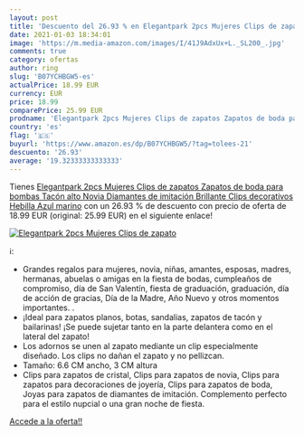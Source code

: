 ```yaml
---
layout: post
title: 'Descuento del 26.93 % en Elegantpark 2pcs Mujeres Clips de zapato'
date: 2021-01-03 18:34:01
image: 'https://m.media-amazon.com/images/I/41J9AdxUx+L._SL200_.jpg'
comments: true
category: ofertas
author: ring
slug: 'B07YCHBGW5-es'
actualPrice: 18.99 EUR
currency: EUR
price: 18.99
comparePrice: 25.99 EUR
prodname: 'Elegantpark 2pcs Mujeres Clips de zapatos Zapatos de boda para bombas Tacón alto Novia Diamantes de imitación Brillante Clips decorativos Hebilla Azul marino'
country: 'es'
flag: '🇪🇸'
buyurl: 'https://www.amazon.es/dp/B07YCHBGW5/?tag=tolees-21'
descuento: '26.93'
average: '19.32333333333333'
---
```


Tienes [Elegantpark 2pcs Mujeres Clips de zapatos Zapatos de boda para bombas Tacón alto Novia Diamantes de imitación Brillante Clips decorativos Hebilla Azul marino](https://www.amazon.es/dp/B07YCHBGW5/?tag=tolees-21) con un 26.93 % de descuento con precio de oferta de 18.99 EUR (original: 25.99 EUR) en el siguiente enlace!

[![Elegantpark 2pcs Mujeres Clips de zapato](https://m.media-amazon.com/images/I/41J9AdxUx+L._SL200_.jpg)](https://www.amazon.es/dp/B07YCHBGW5/?tag=tolees-21)

ℹ️:

- Grandes regalos para mujeres, novia, niñas, amantes, esposas, madres, hermanas, abuelas o amigas en la fiesta de bodas, cumpleaños de compromiso, día de San Valentín, fiesta de graduación, graduación, día de acción de gracias, Día de la Madre, Año Nuevo y otros momentos importantes. .
- ¡Ideal para zapatos planos, botas, sandalias, zapatos de tacón y bailarinas! ¡Se puede sujetar tanto en la parte delantera como en el lateral del zapato!
- Los adornos se unen al zapato mediante un clip especialmente diseñado. Los clips no dañan el zapato y no pellizcan.
- Tamaño: 6.6 CM ancho, 3 CM altura
- Clips para zapatos de cristal, Clips para zapatos de novia, Clips para zapatos para decoraciones de joyería, Clips para zapatos de boda, Joyas para zapatos de diamantes de imitación. Complemento perfecto para el estilo nupcial o una gran noche de fiesta.

[Accede a la oferta!!](https://www.amazon.es/dp/B07YCHBGW5/?tag=tolees-21)
